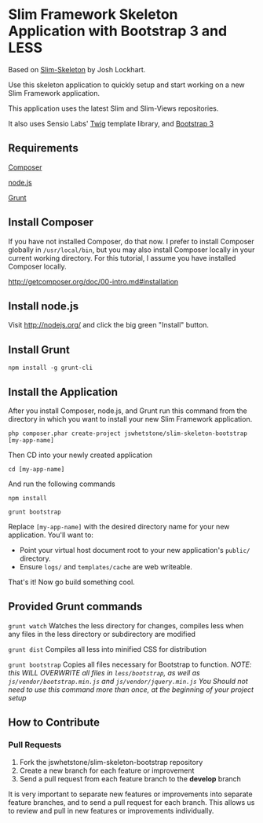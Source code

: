 # Slim Framework Skeleton Application with Bootstrap 3 and LESS

Based on [Slim-Skeleton](https://github.com/codeguy/Slim-Skeleton) by Josh Lockhart.

Use this skeleton application to quickly setup and start working on a new Slim Framework application.

This application uses the latest Slim and Slim-Views repositories.

It also uses Sensio Labs' [Twig](http://twig.sensiolabs.org) template library, and [Bootstrap 3](http://getbootstrap.com)

## Requirements

[Composer](http://getcomposer.org/)

[node.js](http://nodejs.org/)

[Grunt](http://gruntjs.com)

## Install Composer

If you have not installed Composer, do that now. I prefer to install Composer globally in `/usr/local/bin`, but you may also install Composer locally in your current working directory. For this tutorial, I assume you have installed Composer locally.

<http://getcomposer.org/doc/00-intro.md#installation>

## Install node.js

Visit <http://nodejs.org/> and click the big green "Install" button.

## Install Grunt

`npm install -g grunt-cli`

## Install the Application

After you install Composer, node.js, and Grunt run this command from the directory in which you want to install your new Slim Framework application.

`php composer.phar create-project jswhetstone/slim-skeleton-bootstrap [my-app-name]`

Then CD into your newly created application

`cd [my-app-name]`

And run the following commands

`npm install`

`grunt bootstrap`

Replace `[my-app-name]` with the desired directory name for your new application. You'll want to:
* Point your virtual host document root to your new application's `public/` directory.
* Ensure `logs/` and `templates/cache` are web writeable.

That's it! Now go build something cool.

## Provided Grunt commands

`grunt watch`
Watches the less directory for changes, compiles less when any files in the less directory or subdirectory are modified

`grunt dist`
Compiles all less into minified CSS for distribution

`grunt bootstrap`
Copies all files necessary for Bootstrap to function.
_NOTE: this WILL OVERWRITE all files in `less/bootstrap`, as well as `js/vendor/bootstrap.min.js` and `js/vendor/jquery.min.js`_
_You Should not need to use this command more than once, at the beginning of your project setup_


## How to Contribute

### Pull Requests

1. Fork the jswhetstone/slim-skeleton-bootstrap repository
2. Create a new branch for each feature or improvement
3. Send a pull request from each feature branch to the **develop** branch

It is very important to separate new features or improvements into separate feature branches, and to send a
pull request for each branch. This allows us to review and pull in new features or improvements individually.